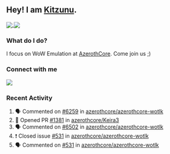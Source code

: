 ## Hey! I am [Kitzunu](https://Github.com/Kitzunu).

<a href="https://github-readme-stats.kitzunu.vercel.app/api?username=Kitzunu&show_icons=true&theme=dark">
  <img align="center" src="https://github-readme-stats.kitzunu.vercel.app/api?username=Kitzunu&show_icons=true&theme=dark" />
</a>
<a href="https://github-readme-stats.kitzunu.vercel.app/api?username=Kitzunu&show_icons=true&theme=dark">
  <img align="center" src="https://github-readme-stats.vercel.app/api/top-langs/?username=Kitzunu&layout=compact&theme=dark" />
</a>

### What do I do?

I focus on WoW Emulation at [AzerothCore](https://Github.com/AzerothCore). Come join us ;)

### Connect with me
[![](https://img.shields.io/badge/AzerothCore%20Discord-Connect%20with%20me!-green)](https://discord.com/invite/gkt4y2x)

### Recent Activity

<!--START_SECTION:activity-->
1. 🗣 Commented on [#6259](https://github.com/azerothcore/azerothcore-wotlk/issues/6259) in [azerothcore/azerothcore-wotlk](https://github.com/azerothcore/azerothcore-wotlk)
2. 💪 Opened PR [#1381](https://github.com/azerothcore/Keira3/pull/1381) in [azerothcore/Keira3](https://github.com/azerothcore/Keira3)
3. 🗣 Commented on [#6502](https://github.com/azerothcore/azerothcore-wotlk/issues/6502) in [azerothcore/azerothcore-wotlk](https://github.com/azerothcore/azerothcore-wotlk)
4. ❗️ Closed issue [#531](https://github.com/azerothcore/azerothcore-wotlk/issues/531) in [azerothcore/azerothcore-wotlk](https://github.com/azerothcore/azerothcore-wotlk)
5. 🗣 Commented on [#531](https://github.com/azerothcore/azerothcore-wotlk/issues/531) in [azerothcore/azerothcore-wotlk](https://github.com/azerothcore/azerothcore-wotlk)
<!--END_SECTION:activity-->
